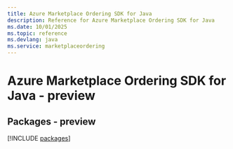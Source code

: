 ```yaml
---
title: Azure Marketplace Ordering SDK for Java
description: Reference for Azure Marketplace Ordering SDK for Java
ms.date: 10/01/2025
ms.topic: reference
ms.devlang: java
ms.service: marketplaceordering
---
```

# Azure Marketplace Ordering SDK for Java - preview
## Packages - preview
[!INCLUDE [packages](marketplace-ordering-index.md)]